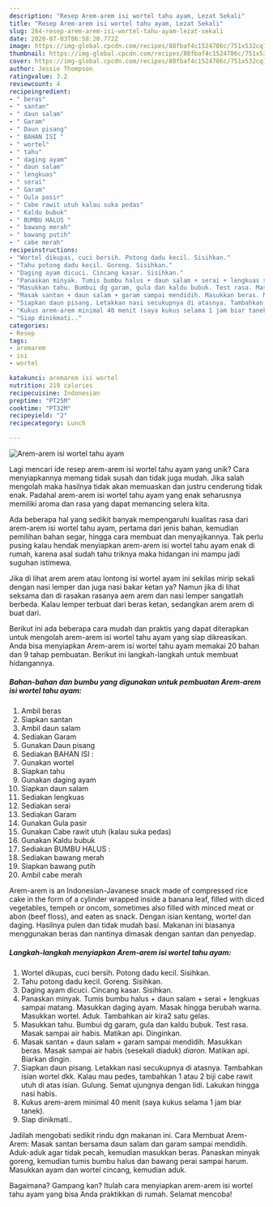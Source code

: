 ```yaml
---
description: "Resep Arem-arem isi wortel tahu ayam, Lezat Sekali"
title: "Resep Arem-arem isi wortel tahu ayam, Lezat Sekali"
slug: 264-resep-arem-arem-isi-wortel-tahu-ayam-lezat-sekali
date: 2020-07-03T06:58:20.772Z
image: https://img-global.cpcdn.com/recipes/88fbaf4c1524786c/751x532cq70/arem-arem-isi-wortel-tahu-ayam-foto-resep-utama.jpg
thumbnail: https://img-global.cpcdn.com/recipes/88fbaf4c1524786c/751x532cq70/arem-arem-isi-wortel-tahu-ayam-foto-resep-utama.jpg
cover: https://img-global.cpcdn.com/recipes/88fbaf4c1524786c/751x532cq70/arem-arem-isi-wortel-tahu-ayam-foto-resep-utama.jpg
author: Jessie Thompson
ratingvalue: 3.2
reviewcount: 4
recipeingredient:
- " beras"
- " santan"
- " daun salam"
- " Garam"
- " Daun pisang"
- " BAHAN ISI "
- " wortel"
- " tahu"
- " daging ayam"
- " daun salam"
- " lengkuas"
- " serai"
- " Garam"
- " Gula pasir"
- " Cabe rawit utuh kalau suka pedas"
- " Kaldu bubuk"
- " BUMBU HALUS "
- " bawang merah"
- " bawang putih"
- " cabe merah"
recipeinstructions:
- "Wortel dikupas, cuci bersih. Potong dadu kecil. Sisihkan."
- "Tahu potong dadu kecil. Goreng. Sisihkan."
- "Daging ayam dicuci. Cincang kasar. Sisihkan."
- "Panaskan minyak. Tumis bumbu halus + daun salam + serai + lengkuas sampai matang. Masukkan daging ayam. Masak hingga berubah warna. Masukkan wortel. Aduk. Tambahkan air kira2 satu gelas."
- "Masukkan tahu. Bumbui dg garam, gula dan kaldu bubuk. Test rasa. Masak sampai air habis. Matikan api. Dinginkan."
- "Masak santan + daun salam + garam sampai mendidih. Masukkan beras. Masak sampai air habis (sesekali diaduk) *diaron*. Matikan api. Biarkan dingin."
- "Siapkan daun pisang. Letakkan nasi secukupnya di atasnya. Tambahkan isian wortel dkk. Kalau mau pedes, tambahkan 1 atau 2 biji cabe rawit utuh di atas isian. Gulung. Semat ujungnya dengan lidi. Lakukan hingga nasi habis."
- "Kukus arem-arem minimal 40 menit (saya kukus selama 1 jam biar tanek)."
- "Siap dinikmati.."
categories:
- Resep
tags:
- aremarem
- isi
- wortel

katakunci: aremarem isi wortel 
nutrition: 219 calories
recipecuisine: Indonesian
preptime: "PT25M"
cooktime: "PT32M"
recipeyield: "2"
recipecategory: Lunch

---
```



![Arem-arem isi wortel tahu ayam](https://img-global.cpcdn.com/recipes/88fbaf4c1524786c/751x532cq70/arem-arem-isi-wortel-tahu-ayam-foto-resep-utama.jpg)

Lagi mencari ide resep arem-arem isi wortel tahu ayam yang unik? Cara menyiapkannya memang tidak susah dan tidak juga mudah. Jika salah mengolah maka hasilnya tidak akan memuaskan dan justru cenderung tidak enak. Padahal arem-arem isi wortel tahu ayam yang enak seharusnya memiliki aroma dan rasa yang dapat memancing selera kita.

Ada beberapa hal yang sedikit banyak mempengaruhi kualitas rasa dari arem-arem isi wortel tahu ayam, pertama dari jenis bahan, kemudian pemilihan bahan segar, hingga cara membuat dan menyajikannya. Tak perlu pusing kalau hendak menyiapkan arem-arem isi wortel tahu ayam enak di rumah, karena asal sudah tahu triknya maka hidangan ini mampu jadi suguhan istimewa.

Jika di lihat arem arem atau lontong isi wortel ayam ini sekilas mirip sekali dengan nasi lemper dan juga nasi bakar ketan ya? Namun jika di lihat seksama dan di rasakan rasanya aem arem dan nasi lemper sangatlah berbeda. Kalau lemper terbuat dari beras ketan, sedangkan arem arem di buat dari.


Berikut ini ada beberapa cara mudah dan praktis yang dapat diterapkan untuk mengolah arem-arem isi wortel tahu ayam yang siap dikreasikan. Anda bisa menyiapkan Arem-arem isi wortel tahu ayam memakai 20 bahan dan 9 tahap pembuatan. Berikut ini langkah-langkah untuk membuat hidangannya.

<!--inarticleads1-->

##### Bahan-bahan dan bumbu yang digunakan untuk pembuatan Arem-arem isi wortel tahu ayam:

1. Ambil  beras
1. Siapkan  santan
1. Ambil  daun salam
1. Sediakan  Garam
1. Gunakan  Daun pisang
1. Sediakan  BAHAN ISI :
1. Gunakan  wortel
1. Siapkan  tahu
1. Gunakan  daging ayam
1. Siapkan  daun salam
1. Sediakan  lengkuas
1. Sediakan  serai
1. Sediakan  Garam
1. Gunakan  Gula pasir
1. Gunakan  Cabe rawit utuh (kalau suka pedas)
1. Gunakan  Kaldu bubuk
1. Sediakan  BUMBU HALUS :
1. Sediakan  bawang merah
1. Siapkan  bawang putih
1. Ambil  cabe merah


Arem-arem is an Indonesian-Javanese snack made of compressed rice cake in the form of a cylinder wrapped inside a banana leaf, filled with diced vegetables, tempeh or oncom, sometimes also filled with minced meat or abon (beef floss), and eaten as snack. Dengan isian kentang, wortel dan daging. Hasilnya pulen dan tidak mudah basi. Makanan ini biasanya menggunakan beras dan nantinya dimasak dengan santan dan penyedap. 

<!--inarticleads2-->

##### Langkah-langkah menyiapkan Arem-arem isi wortel tahu ayam:

1. Wortel dikupas, cuci bersih. Potong dadu kecil. Sisihkan.
1. Tahu potong dadu kecil. Goreng. Sisihkan.
1. Daging ayam dicuci. Cincang kasar. Sisihkan.
1. Panaskan minyak. Tumis bumbu halus + daun salam + serai + lengkuas sampai matang. Masukkan daging ayam. Masak hingga berubah warna. Masukkan wortel. Aduk. Tambahkan air kira2 satu gelas.
1. Masukkan tahu. Bumbui dg garam, gula dan kaldu bubuk. Test rasa. Masak sampai air habis. Matikan api. Dinginkan.
1. Masak santan + daun salam + garam sampai mendidih. Masukkan beras. Masak sampai air habis (sesekali diaduk) *diaron*. Matikan api. Biarkan dingin.
1. Siapkan daun pisang. Letakkan nasi secukupnya di atasnya. Tambahkan isian wortel dkk. Kalau mau pedes, tambahkan 1 atau 2 biji cabe rawit utuh di atas isian. Gulung. Semat ujungnya dengan lidi. Lakukan hingga nasi habis.
1. Kukus arem-arem minimal 40 menit (saya kukus selama 1 jam biar tanek).
1. Siap dinikmati..


Jadilah mengobati sedikit rindu dgn makanan ini. Cara Membuat Arem-Arem: Masak santan bersama daun salam dan garam sampai mendidih. Aduk-aduk agar tidak pecah, kemudian masukkan beras. Panaskan minyak goreng, kemudian tumis bumbu halus dan bawang perai sampai harum. Masukkan ayam dan wortel cincang, kemudian aduk. 

Bagaimana? Gampang kan? Itulah cara menyiapkan arem-arem isi wortel tahu ayam yang bisa Anda praktikkan di rumah. Selamat mencoba!
